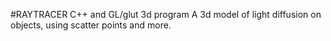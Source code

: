 #RAYTRACER
C++ and GL/glut 3d program
A 3d model of light diffusion on objects, using scatter points and more.